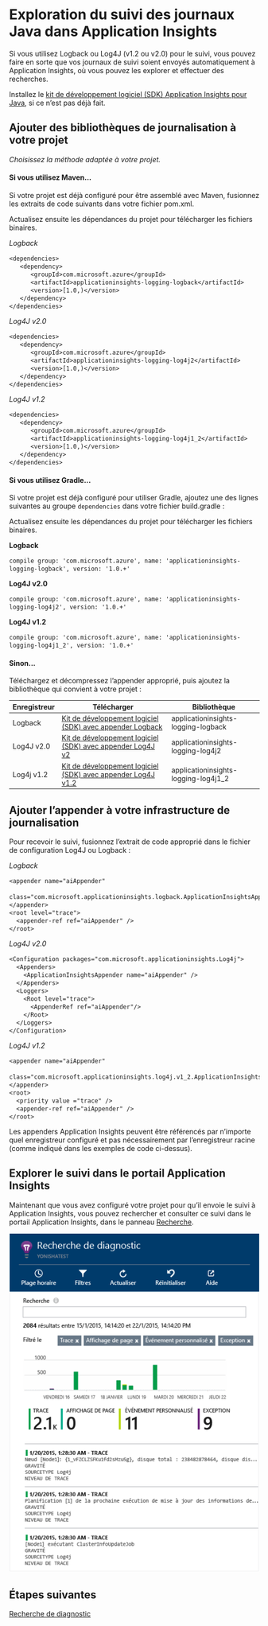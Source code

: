<properties 
	pageTitle="Exploration du suivi des journaux Java dans Application Insights" 
	description="Recherche de suivi Log4J ou Logback dans Application Insights" 
	services="application-insights" 
    documentationCenter="java"
	authors="alancameronwills" 
	manager="douge"/>

<tags 
	ms.service="application-insights" 
	ms.workload="tbd" 
	ms.tgt_pltfrm="ibiza" 
	ms.devlang="na" 
	ms.topic="article" 
	ms.date="07/12/2016" 
	ms.author="awills"/>

# Exploration du suivi des journaux Java dans Application Insights

Si vous utilisez Logback ou Log4J (v1.2 ou v2.0) pour le suivi, vous pouvez faire en sorte que vos journaux de suivi soient envoyés automatiquement à Application Insights, où vous pouvez les explorer et effectuer des recherches.

Installez le [kit de développement logiciel (SDK) Application Insights pour Java][java], si ce n’est pas déjà fait.


## Ajouter des bibliothèques de journalisation à votre projet

*Choisissez la méthode adaptée à votre projet.*

#### Si vous utilisez Maven...

Si votre projet est déjà configuré pour être assemblé avec Maven, fusionnez les extraits de code suivants dans votre fichier pom.xml.

Actualisez ensuite les dépendances du projet pour télécharger les fichiers binaires.

*Logback*

    <dependencies>
       <dependency>
          <groupId>com.microsoft.azure</groupId>
          <artifactId>applicationinsights-logging-logback</artifactId>
          <version>[1.0,)</version>
       </dependency>
    </dependencies>

*Log4J v2.0*

    <dependencies>
       <dependency>
          <groupId>com.microsoft.azure</groupId>
          <artifactId>applicationinsights-logging-log4j2</artifactId>
          <version>[1.0,)</version>
       </dependency>
    </dependencies>

*Log4J v1.2*

    <dependencies>
       <dependency>
          <groupId>com.microsoft.azure</groupId>
          <artifactId>applicationinsights-logging-log4j1_2</artifactId>
          <version>[1.0,)</version>
       </dependency>
    </dependencies>

#### Si vous utilisez Gradle...

Si votre projet est déjà configuré pour utiliser Gradle, ajoutez une des lignes suivantes au groupe `dependencies` dans votre fichier build.gradle :

Actualisez ensuite les dépendances du projet pour télécharger les fichiers binaires.

**Logback**

    compile group: 'com.microsoft.azure', name: 'applicationinsights-logging-logback', version: '1.0.+'

**Log4J v2.0**

    compile group: 'com.microsoft.azure', name: 'applicationinsights-logging-log4j2', version: '1.0.+'

**Log4J v1.2**

    compile group: 'com.microsoft.azure', name: 'applicationinsights-logging-log4j1_2', version: '1.0.+'

#### Sinon...

Téléchargez et décompressez l’appender approprié, puis ajoutez la bibliothèque qui convient à votre projet :


Enregistreur | Télécharger | Bibliothèque
----|----|----
Logback|[Kit de développement logiciel (SDK) avec appender Logback](https://azuredownloads.blob.core.windows.net/applicationinsights/logbackAppender.zip)|applicationinsights-logging-logback
Log4J v2.0|[Kit de développement logiciel (SDK) avec appender Log4J v2](https://azuredownloads.blob.core.windows.net/applicationinsights/log4j2Appender.zip)|applicationinsights-logging-log4j2 
Log4j v1.2|[Kit de développement logiciel (SDK) avec appender Log4J v1.2](https://azuredownloads.blob.core.windows.net/applicationinsights/log4j1_2Appender.zip)|applicationinsights-logging-log4j1\_2 



## Ajouter l’appender à votre infrastructure de journalisation

Pour recevoir le suivi, fusionnez l’extrait de code approprié dans le fichier de configuration Log4J ou Logback :

*Logback*

    <appender name="aiAppender" 
      class="com.microsoft.applicationinsights.logback.ApplicationInsightsAppender">
    </appender>
    <root level="trace">
      <appender-ref ref="aiAppender" />
    </root>


*Log4J v2.0*


    <Configuration packages="com.microsoft.applicationinsights.Log4j">
      <Appenders>
        <ApplicationInsightsAppender name="aiAppender" />
      </Appenders>
      <Loggers>
        <Root level="trace">
          <AppenderRef ref="aiAppender"/>
        </Root>
      </Loggers>
    </Configuration>


*Log4J v1.2*

    <appender name="aiAppender" 
         class="com.microsoft.applicationinsights.log4j.v1_2.ApplicationInsightsAppender">
    </appender>
    <root>
      <priority value ="trace" />
      <appender-ref ref="aiAppender" />
    </root>

Les appenders Application Insights peuvent être référencés par n’importe quel enregistreur configuré et pas nécessairement par l’enregistreur racine (comme indiqué dans les exemples de code ci-dessus).

## Explorer le suivi dans le portail Application Insights

Maintenant que vous avez configuré votre projet pour qu’il envoie le suivi à Application Insights, vous pouvez rechercher et consulter ce suivi dans le portail Application Insights, dans le panneau [Recherche][diagnostic].

![Dans Application Insights, ouvrez Recherche](./media/app-insights-java-trace-logs/10-diagnostics.png)

## Étapes suivantes

[Recherche de diagnostic][diagnostic]

<!--Link references-->

[diagnostic]: app-insights-diagnostic-search.md
[java]: app-insights-java-get-started.md

 

<!---HONumber=AcomDC_0713_2016-->